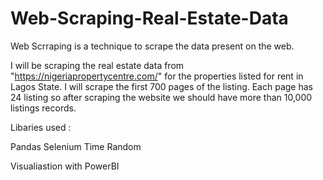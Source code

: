 # Web-Scraping-Real-Estate-Data

Web Scrraping is a technique to scrape the data present on the web.

I will be scraping the real estate data from "https://nigeriapropertycentre.com/" for the properties listed for rent in Lagos State. I will scrape the first 700 pages of the listing. Each page has 24 listing so after scraping the website we should have more than 10,000 listings records.

Libaries used :

Pandas Selenium Time Random

Visualiastion with PowerBI

